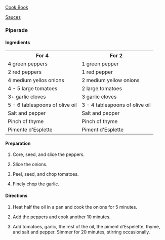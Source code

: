 [Cook Book](https://github.com/vmsmith/CookBook/blob/master/README.md)  

[Sauces](https://github.com/vmsmith/CookBook/blob/master/stocks_sauces.md)  


### Piperade

#### Ingredients

<table>
<tr><th>For 4</th><th>For 2</th></tr>	
<tr><td>4 green peppers</td><td>1 green pepper</td></tr>	
<tr><td>2 red peppers</td><td>1 red pepper</td></tr>	
<tr><td>4 medium yellos onions</td><td>2 medium yellow onions</td></tr>
<tr><td>4 - 5 large tomatoes</td><td>2 large tomatoes</td></tr>
<tr><td>3+ garlic cloves</td><td>3 garlic cloves</td></tr>
<tr><td>5 - 6 tablespoons of olive oil</td><td>3 - 4 tablespoons of olive oil</td></tr>	
<tr><td>Salt and pepper</td><td>Salt and pepper</td></tr>	
<tr><td>Pinch of thyme</td><td>Pinch of thyme</td></tr>	
<tr><td>Pimente d'Esplette</td><td>Piment d'Esplette</td></tr>	
</table>


#### Preparation    

1. Core, seed, and slice the peppers. 

2. Slice the onions. 

3. Peel, seed, and chop tomatoes. 

4. Finely chop the garlic. 

#### Directions

1. Heat half the oil in a pan and cook the onions for 5 minutes. 

2. Add the peppers and cook another 10 minutes. 

3. Add tomatoes, garlic, the rest of the oil, the piment d'Espelette, thyme, and salt and pepper. Simmer for 20 minutes, stirring occasionally. 
